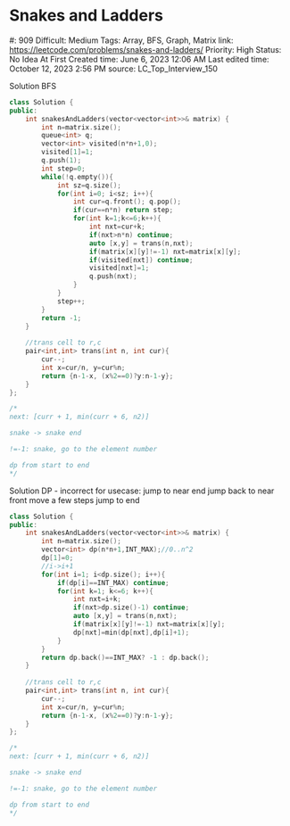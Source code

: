 # Snakes and Ladders

#: 909
Difficult: Medium
Tags: Array, BFS, Graph, Matrix
link: https://leetcode.com/problems/snakes-and-ladders/
Priority: High
Status: No Idea At First
Created time: June 6, 2023 12:06 AM
Last edited time: October 12, 2023 2:56 PM
source: LC_Top_Interview_150

Solution BFS

```cpp
class Solution {
public:
    int snakesAndLadders(vector<vector<int>>& matrix) {
        int n=matrix.size();
        queue<int> q;
        vector<int> visited(n*n+1,0);
        visited[1]=1;
        q.push(1);
        int step=0;
        while(!q.empty()){
            int sz=q.size();
            for(int i=0; i<sz; i++){
                int cur=q.front(); q.pop();
                if(cur==n*n) return step;
                for(int k=1;k<=6;k++){
                    int nxt=cur+k;
                    if(nxt>n*n) continue;
                    auto [x,y] = trans(n,nxt);
                    if(matrix[x][y]!=-1) nxt=matrix[x][y];
                    if(visited[nxt]) continue;
                    visited[nxt]=1;
                    q.push(nxt);
                }
            }
            step++;
        }
        return -1;
    }
    
    //trans cell to r,c
    pair<int,int> trans(int n, int cur){
        cur--;
        int x=cur/n, y=cur%n;
        return {n-1-x, (x%2==0)?y:n-1-y};
    }
};

/*
next: [curr + 1, min(curr + 6, n2)]

snake -> snake end

!=-1: snake, go to the element number

dp from start to end
*/
```

Solution DP - incorrect for usecase: 
    jump to near end
    jump back to near front
    move a few steps
    jump to end

```cpp
class Solution {
public:
    int snakesAndLadders(vector<vector<int>>& matrix) {
        int n=matrix.size();
        vector<int> dp(n*n+1,INT_MAX);//0..n^2
        dp[1]=0;
        //i->i+1
        for(int i=1; i<dp.size(); i++){
            if(dp[i]==INT_MAX) continue;
            for(int k=1; k<=6; k++){
                int nxt=i+k;
                if(nxt>dp.size()-1) continue;
                auto [x,y] = trans(n,nxt);
                if(matrix[x][y]!=-1) nxt=matrix[x][y];
                dp[nxt]=min(dp[nxt],dp[i]+1);
            }
        }
        return dp.back()==INT_MAX? -1 : dp.back();
    }
    
    //trans cell to r,c
    pair<int,int> trans(int n, int cur){
        cur--;
        int x=cur/n, y=cur%n;
        return {n-1-x, (x%2==0)?y:n-1-y};
    }
};

/*
next: [curr + 1, min(curr + 6, n2)]

snake -> snake end

!=-1: snake, go to the element number

dp from start to end
*/
```